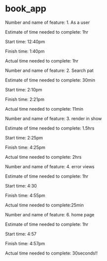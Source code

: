 # book_app


Number and name of feature: 1. As a user

Estimate of time needed to complete: 1hr

Start time: 12:40pm

Finish time: 1:40pm

Actual time needed to complete: 1hr


Number and name of feature: 2. Search pat

Estimate of time needed to complete: 30min

Start time: 2:10pm

Finish time: 2:21pm

Actual time needed to complete: 11min


Number and name of feature: 3. render in show

Estimate of time needed to complete: 1.5hrs

Start time: 2:25pm

Finish time: 4:25pm

Actual time needed to complete: 2hrs


Number and name of feature: 4. error views

Estimate of time needed to complete: 1hr

Start time: 4:30

Finish time: 4:55pm

Actual time needed to complete:25min


Number and name of feature: 6. home page

Estimate of time needed to complete: 1hr

Start time: 4:57

Finish time: 4:57pm

Actual time needed to complete: 30seconds!!